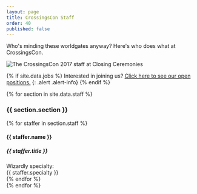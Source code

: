 ```yaml
---
layout: page
title: CrossingsCon Staff
order: 40
published: false
---
```


Who's minding these worldgates anyway? Here's who does what at CrossingsCon.

<div class="row mb-3">
    <div class="col"><img src="{{ site.baseurl }}/images/carousel/staff-at-closing.jpg" class="img-fluid" alt="The CrossingsCon 2017 staff at Closing Ceremonies"></div>
</div>

{% if site.data.jobs %}
Interested in joining us? [Click here to see our open positions.]({{site.baseurl}}/badges/volunteering)
{: .alert .alert-info}
{% endif %}

{% for section in site.data.staff %}
<div class="row mt-4">
  <h3 class="col-12">{{ section.section }}</h3>
</div>
<div class="row">
  {% for staffer in section.staff %}
  <div class="col-12 col-md-6 p-3">
    <div class="card">
      <div class="card-body">
        <h4 class="card-title">{{ staffer.name }}</h4>
        <h5 class="card-title">{{ staffer.title }}</h5>
        <div class="card-text text-muted">Wizardly specialty:<br/>{{ staffer.specialty }}</div>
      </div>
    </div>
  </div>
  {% endfor %}
</div>
{% endfor %}
